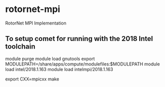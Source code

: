 # rotornet-mpi
RotorNet MPI Implementation

## To setup comet for running with the 2018 Intel toolchain

module purge
module load gnutools
export MODULEPATH=/share/apps/compute/modulefiles:$MODULEPATH
module load intel/2018.1.163
module load intelmpi/2018.1.163

export CXX=mpicxx
make
